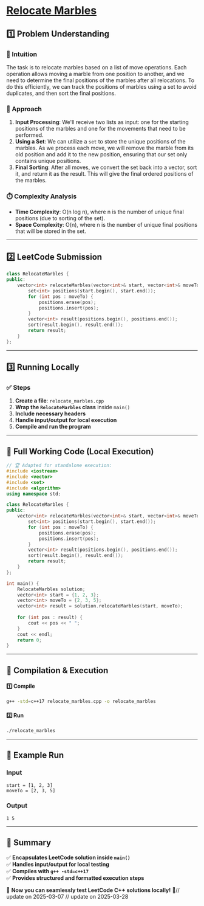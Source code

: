# **[Relocate Marbles](https://leetcode.com/problems/relocate-marbles/description/)**  

## **1️⃣ Problem Understanding**  
### **📌 Intuition**  
The task is to relocate marbles based on a list of move operations. Each operation allows moving a marble from one position to another, and we need to determine the final positions of the marbles after all relocations. To do this efficiently, we can track the positions of marbles using a set to avoid duplicates, and then sort the final positions.

### **🚀 Approach**  
1. **Input Processing**: We'll receive two lists as input: one for the starting positions of the marbles and one for the movements that need to be performed.
2. **Using a Set**: We can utilize a `set` to store the unique positions of the marbles. As we process each move, we will remove the marble from its old position and add it to the new position, ensuring that our set only contains unique positions.
3. **Final Sorting**: After all moves, we convert the set back into a vector, sort it, and return it as the result. This will give the final ordered positions of the marbles.

### **⏱️ Complexity Analysis**  
- **Time Complexity**: O(n log n), where n is the number of unique final positions (due to sorting of the set).  
- **Space Complexity**: O(n), where n is the number of unique final positions that will be stored in the set.  

---  

## **2️⃣ LeetCode Submission**  
```cpp
class RelocateMarbles {
public:
    vector<int> relocateMarbles(vector<int>& start, vector<int>& moveTo) {
        set<int> positions(start.begin(), start.end());
        for (int pos : moveTo) {
            positions.erase(pos);
            positions.insert(pos);
        }
        vector<int> result(positions.begin(), positions.end());
        sort(result.begin(), result.end());
        return result;
    }
};
```  

---  

## **3️⃣ Running Locally**  
### **✅ Steps**  
1. **Create a file**: `relocate_marbles.cpp`  
2. **Wrap the `RelocateMarbles` class** inside `main()`  
3. **Include necessary headers**  
4. **Handle input/output for local execution**  
5. **Compile and run the program**  

---  

## **📝 Full Working Code (Local Execution)**  
```cpp
// 🏆 Adapted for standalone execution:
#include <iostream>
#include <vector>
#include <set>
#include <algorithm>
using namespace std;

class RelocateMarbles {
public:
    vector<int> relocateMarbles(vector<int>& start, vector<int>& moveTo) {
        set<int> positions(start.begin(), start.end());
        for (int pos : moveTo) {
            positions.erase(pos);
            positions.insert(pos);
        }
        vector<int> result(positions.begin(), positions.end());
        sort(result.begin(), result.end());
        return result;
    }
};

int main() {
    RelocateMarbles solution;
    vector<int> start = {1, 2, 3};
    vector<int> moveTo = {2, 3, 5};
    vector<int> result = solution.relocateMarbles(start, moveTo);
    
    for (int pos : result) {
        cout << pos << " ";
    }
    cout << endl;
    return 0;
}
```  

---  

## **🔧 Compilation & Execution**  
#### **1️⃣ Compile**  
```bash
g++ -std=c++17 relocate_marbles.cpp -o relocate_marbles
```  

#### **2️⃣ Run**  
```bash
./relocate_marbles
```  

---  

## **🎯 Example Run**  
### **Input**  
```
start = [1, 2, 3]
moveTo = [2, 3, 5]
```  
### **Output**  
```
1 5 
```  

---  

## **📌 Summary**  
✅ **Encapsulates LeetCode solution inside `main()`**  
✅ **Handles input/output for local testing**  
✅ **Compiles with `g++ -std=c++17`**  
✅ **Provides structured and formatted execution steps**  

🚀 **Now you can seamlessly test LeetCode C++ solutions locally!** 🚀// update on 2025-03-07
// update on 2025-03-28

